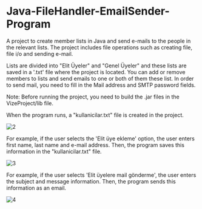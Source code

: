 # Java-FileHandler-EmailSender-Program
A project to create member lists in Java and send e-mails to the people in the relevant lists.
The project includes file operations such as creating file, file i/o and sending e-mail.

Lists are divided into "Elit Üyeler" and "Genel Üyeler" and these lists are saved in a '.txt' file where the project is located.
You can add or remove members to lists and send emails to one or both of them these list.
In order to send mail, you need to fill in the Mail address and SMTP password fields.

Note: Before running the project, you need to build the .jar files in the VizeProject/lib file.

When the program runs, a "kullanicilar.txt" file is created in the project.

![2](https://github.com/eycwave/Java-FileHandler-EmailSender-Program/assets/115780348/631c7bff-b753-4627-81e0-d0be89446b55)

For example, if the user selects the 'Elit üye ekleme' option, the user enters first name, last name and e-mail address. Then, the program saves this information in the "kullanicilar.txt" file.

![3](https://github.com/eycwave/Java-FileHandler-EmailSender-Program/assets/115780348/ee389c76-a5ba-4602-90a9-039aad64ef13)

For example, if the user selects 'Elit üyelere mail gönderme', the user enters the subject and message information. Then, the program sends this information as an email.

![4](https://github.com/eycwave/Java-FileHandler-EmailSender-Program/assets/115780348/0f20919b-5ff1-48fc-b009-fb0c96fb734e)

